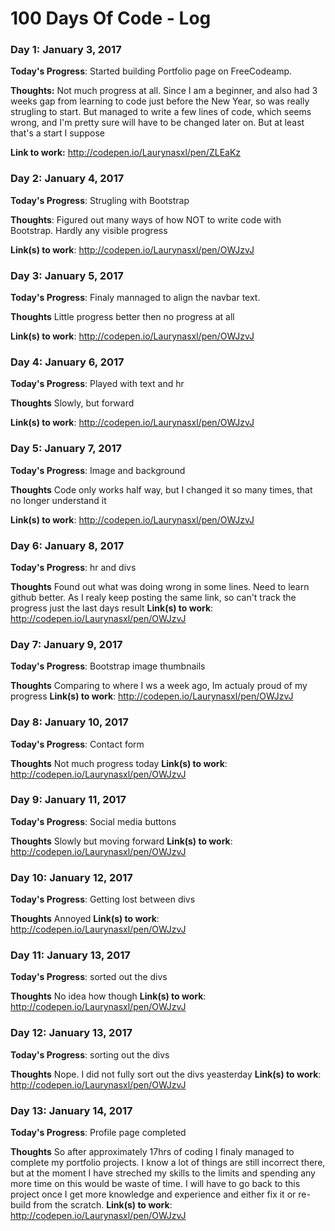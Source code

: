 # 100 Days Of Code - Log

### Day 1: January 3, 2017 


**Today's Progress**: Started building Portfolio page on FreeCodeamp.

**Thoughts:** Not much progress at all. Since I am a beginner, and also had 3 weeks gap from learning to code just before the New Year, so was really strugling to start. But managed to write a few lines of code, which seems wrong, and I'm pretty sure will have to be changed later on. But at least that's a start I suppose

**Link to work:** http://codepen.io/Laurynasxl/pen/ZLEaKz

### Day 2: January 4, 2017

**Today's Progress**: Strugling with Bootstrap

**Thoughts**: Figured out many ways of how NOT to write code with Bootstrap. Hardly any visible progress

**Link(s) to work**: http://codepen.io/Laurynasxl/pen/OWJzvJ


### Day 3: January 5, 2017

**Today's Progress**: Finaly mannaged to align the navbar text.

**Thoughts** Little progress better then no progress at all

**Link(s) to work**: http://codepen.io/Laurynasxl/pen/OWJzvJ

### Day 4: January 6, 2017

**Today's Progress**: Played with text and hr

**Thoughts** Slowly, but forward

**Link(s) to work**: http://codepen.io/Laurynasxl/pen/OWJzvJ

### Day 5: January 7, 2017

**Today's Progress**: Image and background

**Thoughts** Code only works half way, but I changed it so many times, that no longer understand it

**Link(s) to work**: http://codepen.io/Laurynasxl/pen/OWJzvJ

### Day 6: January 8, 2017

**Today's Progress**: hr and divs 

**Thoughts** Found out what was doing wrong in some lines. Need to learn github better. As I realy keep posting the same link, so can't track the progress just the last days result
**Link(s) to work**: http://codepen.io/Laurynasxl/pen/OWJzvJ

### Day 7: January 9, 2017

**Today's Progress**: Bootstrap image thumbnails

**Thoughts** Comparing to where I ws a week ago, Im actualy proud of my progress
**Link(s) to work**: http://codepen.io/Laurynasxl/pen/OWJzvJ

### Day 8: January 10, 2017

**Today's Progress**: Contact form

**Thoughts** Not much progress today
**Link(s) to work**: http://codepen.io/Laurynasxl/pen/OWJzvJ

### Day 9: January 11, 2017

**Today's Progress**: Social media buttons

**Thoughts** Slowly but moving forward
**Link(s) to work**: http://codepen.io/Laurynasxl/pen/OWJzvJ

### Day 10: January 12, 2017

**Today's Progress**: Getting lost between divs

**Thoughts** Annoyed
**Link(s) to work**: http://codepen.io/Laurynasxl/pen/OWJzvJ

### Day 11: January 13, 2017

**Today's Progress**: sorted out the divs

**Thoughts** No idea how though
**Link(s) to work**: http://codepen.io/Laurynasxl/pen/OWJzvJ

### Day 12: January 13, 2017

**Today's Progress**: sorting out the divs

**Thoughts** Nope. I did not fully sort out the divs yeasterday
**Link(s) to work**: http://codepen.io/Laurynasxl/pen/OWJzvJ

### Day 13: January 14, 2017

**Today's Progress**: Profile page completed

**Thoughts** So after approximately 17hrs of coding I finaly managed to complete my portfolio projects. I know a lot of things are still incorrect there, but at the moment I have streched my skills to the limits and spending any more time on this would be waste of time. I will have to go back to this project once I get more knowledge and experience and either fix it or re-build from the scratch. 
**Link(s) to work**: http://codepen.io/Laurynasxl/pen/OWJzvJ


